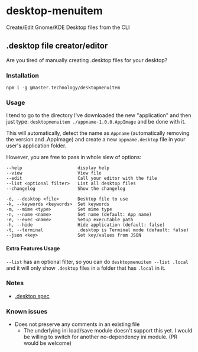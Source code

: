 # desktop-menuitem
Create/Edit Gnome/KDE Desktop files from the CLI

## .desktop file creator/editor
Are you tired of manually creating .desktop files for your desktop?

### Installation
`npm i -g @master.technology/desktopmenuitem`

### Usage
I tend to go to the directory I've downloaded the new "application" and then just type:
`desktopmenuitem ./appname-1.0.0.AppImage` and be done with it.

This will automatically, detect the name as `Appname` (automatically removing the version and .AppImage) and create a new `appname.desktop` file in your user's application folder.  

However, you are free to pass in whole slew of options:

```
--help                     display help
--view                     View file 
--edit                     Call your editor with the file
--list <optional filter>   List all desktop files
--changelog                Show the changelog

-d, --desktop <file>       Desktop file to use
-k, --keywords <keywords>  Set keywords
-m, --mime <type>          Set mime type
-n, --name <name>          Set name (default: App name)
-e, --exec <name>          Setup executable path
-h, --hide                 Hide application (default: false)
-t, --terminal             .desktop is Terminal mode (default: false)
--json <key>               Set key/values from JSON
```

#### Extra Features Usage
 `--list` has an optional filter, so you can do 
`desktopmenuitem --list .local` and it will only show `.desktop` files in a folder that has `.local` in it. 



### Notes
- [.desktop spec](https://specifications.freedesktop.org/desktop-entry-spec/desktop-entry-spec-latest.html)



### Known issues
- Does not preserve any comments in an existing file
  - The underlying ini load/save module doesn't support this yet.  I would be willing to switch for another no-dependency ini module.  (PR would be welcome)
  
